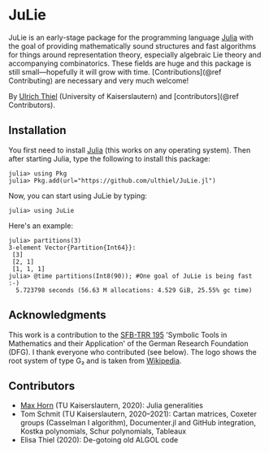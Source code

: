 # JuLie

JuLie is an early-stage package for the programming language [Julia](https://julialang.org) with the goal of providing mathematically sound structures and fast algorithms for things around representation theory, especially algebraic Lie theory and accompanying combinatorics. These fields are huge and this package is still small—hopefully it will grow with time. [Contributions](@ref Contributing) are necessary and very much welcome!

By [Ulrich Thiel](https://ulthiel.com/math) (University of Kaiserslautern) and [contributors](@ref Contributors).

## Installation

You first need to install [Julia](https://julialang.org) (this works on any operating system). Then after starting Julia, type the following to install this package:

```julia-repl
julia> using Pkg
julia> Pkg.add(url="https://github.com/ulthiel/JuLie.jl")
```

Now, you can start using JuLie by typing:

```julia-repl
julia> using JuLie
```

Here's an example:

```julia-repl
julia> partitions(3)
3-element Vector{Partition{Int64}}:
 [3]
 [2, 1]
 [1, 1, 1]
julia> @time partitions(Int8(90)); #One goal of JuLie is being fast :-)
  5.723798 seconds (56.63 M allocations: 4.529 GiB, 25.55% gc time)
```

## Acknowledgments

This work is a contribution to the [SFB-TRR 195](https://www.computeralgebra.de/sfb/) 'Symbolic Tools in Mathematics and their Application' of the German Research Foundation (DFG). I thank everyone who contributed (see below). The logo shows the root system of type G₂ and is taken from [Wikipedia](https://commons.wikimedia.org/wiki/File:Root_system_G2.svg).

## Contributors

* [Max Horn](https://www.quendi.de/en/math) (TU Kaiserslautern, 2020): Julia generalities
* Tom Schmit (TU Kaiserslautern, 2020–2021): Cartan matrices, Coxeter groups (Casselman I algorithm), Documenter.jl and GitHub integration, Kostka polynomials, Schur polynomials, Tableaux
* Elisa Thiel (2020): De-gotoing old ALGOL code
